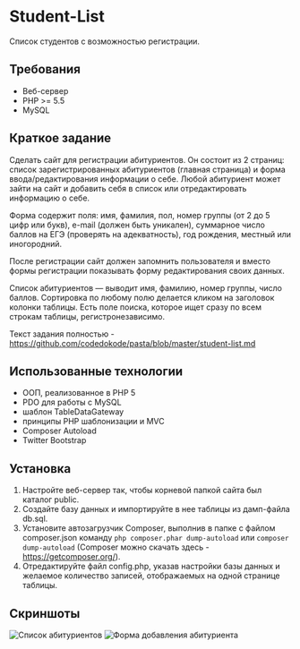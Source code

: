 # Student-List
Cписок студентов с возможностью регистрации.

## Требования
- Веб-сервер
-	PHP >= 5.5
-	MySQL

## Краткое задание
Сделать сайт для регистрации абитуриентов. Он состоит из 2 страниц: список зарегистрированных абитуриентов (главная страница) 
и форма ввода/редактирования информации о себе. Любой абитуриент может зайти на сайт и добавить себя в список или отредактировать 
информацию о себе.

Форма содержит поля: имя, фамилия, пол, номер группы (от 2 до 5 цифр или букв), e-mail (должен быть уникален), суммарное число 
баллов на ЕГЭ (проверять на адекватность), год рождения, местный или иногородний. 

После регистрации сайт должен запомнить пользователя и вместо формы регистрации показывать форму редактирования своих данных.

Список абитуриентов — выводит имя, фамилию, номер группы, число баллов. Сортировка по любому полю делается кликом на заголовок 
колонки таблицы. Есть поле поиска, которое ищет сразу по всем строкам таблицы, регистронезависимо.

Текст задания полностью - https://github.com/codedokode/pasta/blob/master/student-list.md

## Использованные технологии
-	ООП, реализованное в PHP 5
-	PDO для работы с MySQL
-	шаблон TableDataGateway
-	принципы PHP шаблонизации и MVC
-	Composer Autoload
-	Twitter Bootstrap

## Установка
1. Настройте веб-сервер так, чтобы корневой папкой сайта был каталог public.
2. Создайте базу данных и импортируйте в нее таблицы из дамп-файла db.sql.
3. Установите автозагрузчик Composer, выполнив в папке с файлом composer.json команду `php composer.phar dump-autoload` или `composer dump-autoload` (Composer можно скачать здесь - https://getcomposer.org/).
4. Отредактируйте файл config.php, указав настройки базы данных и желаемое количество записей, отображаемых на одной странице таблицы.

## Скриншоты
![Список абитуриентов](https://github.com/wb3ar/student-list/blob/master/preview_imgs/1.png)
![Форма добавления абитуриента](https://github.com/wb3ar/student-list/blob/master/preview_imgs/2.png)
